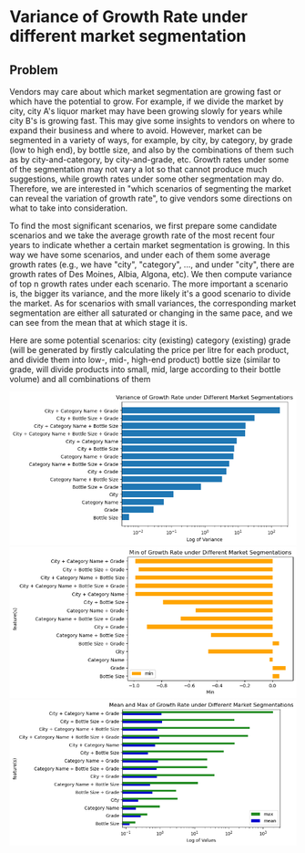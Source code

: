 # Variance of Growth Rate under different market segmentation


## Problem

Vendors may care about which market segmentation are growing fast or which have the potential to grow.
For example, if we divide the market by city, city A's liquor market may have been growing slowly for years
while city B's is growing fast. This may give some insights to vendors on where to expand their business and where to avoid.
However, market can be segmented in a variety of ways, for example, by city, by category, by grade (low to high end),
by bottle size, and also by the combinations of them such as by city-and-category, by city-and-grade, etc.
Growth rates under some of the segmentation may not vary a lot so that cannot produce much
suggestions, while growth rates under some other segmentation may do. Therefore, we are interested in "which
scenarios of segmenting the market can reveal the variation of growth rate", to give vendors some directions on
what to take into consideration.

To find the most significant scenarios, we first prepare some candidate scenarios and we take the average growth rate 
of the most recent four years to indicate whether a certain market segmentation is growing. In this way we have some scenarios,
and under each of them some average growth rates (e.g., we have "city", "category", ..., and under "city", there are 
growth rates of Des Moines, Albia, Algona, etc). We then compute variance of top n growth rates under each scenario.
The more important a scenario is, the bigger its variance, and the more likely it's a good scenario to divide the market.
As for scenarios with small variances, the corresponding market segmentation are either all saturated or changing in the same pace, 
and we can see from the mean that at which stage it is.

Here are some potential scenarios: 
city (existing)
category (existing)
grade (will be generated by firstly calculating the price per litre for each product, 
       and divide them into low-, mid-, high-end product)
bottle size (similar to grade, will divide products into small, mid, large according to their bottle volume)
and all combinations of them

![](./graphs/var.png)
![](./graphs/min.png)
![](./graphs/mean_max.png)

